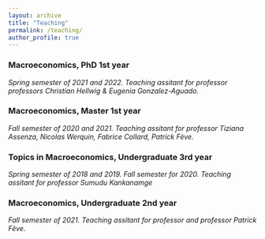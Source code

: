 ```yaml
---
layout: archive
title: "Teaching"
permalink: /teaching/
author_profile: true
---
```


### Macroeconomics, PhD 1st year
*Spring semester of 2021 and 2022. Teaching assitant for professor professors Christian Hellwig & Eugenia Gonzalez-Aguado.*

### Macroeconomics, Master 1st year
*Fall semester of 2020 and 2021. Teaching assitant for professor Tiziana Assenza, Nicolas Werquin, Fabrice Collard, Patrick Fève.*

### Topics in Macroeconomics, Undergraduate 3rd year
*Spring semester of 2018 and 2019. Fall semester for 2020. Teaching assitant for professor Sumudu Kankanamge*

### Macroeconomics, Undergraduate 2nd year
*Fall semester of 2021. Teaching assitant for professor and professor Patrick Fève.*


<!-- {% include base_path %}

{% for post in site.teaching reversed %}
  {% include archive-single.html %}
{% endfor %}
 -->